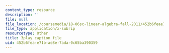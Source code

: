 ```yaml
---
content_type: resource
description: ''
file: null
file_location: /coursemedia/18-06sc-linear-algebra-fall-2011/452b6feae71bae8e7ada0c65ba390359_HEQuN0QELSQ.srt
file_type: application/x-subrip
resourcetype: Other
title: 3play caption file
uid: 452b6fea-e71b-ae8e-7ada-0c65ba390359
---
```

